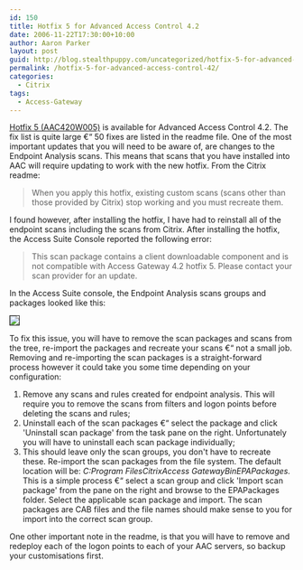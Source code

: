 ```yaml
---
id: 150
title: Hotfix 5 for Advanced Access Control 4.2
date: 2006-11-22T17:30:00+10:00
author: Aaron Parker
layout: post
guid: http://blog.stealthpuppy.com/uncategorized/hotfix-5-for-advanced-access-control-42
permalink: /hotfix-5-for-advanced-access-control-42/
categories:
  - Citrix
tags:
  - Access-Gateway
---
```

[Hotfix 5 (AAC420W005)](http://support.citrix.com/article/CTX110946) is available for Advanced Access Control 4.2. The fix list is quite large €“ 50 fixes are listed in the readme file. One of the most important updates that you will need to be aware of, are changes to the Endpoint Analysis scans. This means that scans that you have installed into AAC will require updating to work with the new hotfix. From the Citrix readme:

> When you apply this hotfix, existing custom scans (scans other than those provided by Citrix) stop working and you must recreate them.

I found however, after installing the hotfix, I have had to reinstall all of the endpoint scans including the scans from Citrix. After installing the hotfix, the Access Suite Console reported the following error:

> This scan package contains a client downloadable component and is not compatible with Access Gateway 4.2 hotfix 5. Please contact your scan provider for an update.

In the Access Suite console, the Endpoint Analysis scans groups and packages looked like this:

<img border="1" src="{{site.baseurl}}/media/2006/11/1000.14.193.EndpointAnalysis.png" /> 

To fix this issue, you will have to remove the scan packages and scans from the tree, re-import the packages and recreate your scans €“ not a small job. Removing and re-importing the scan packages is a straight-forward process however it could take you some time depending on your configuration:

  1. Remove any scans and rules created for endpoint analysis. This will require you to remove the scans from filters and logon points before deleting the scans and rules;
  2. Uninstall each of the scan packages €“ select the package and click 'Uninstall scan package' from the task pane on the right. Unfortunately you will have to uninstall each scan package individually;
  3. This should leave only the scan groups, you don't have to recreate these. Re-import the scan packages from the file system. The default location will be: _C:Program FilesCitrixAccess GatewayBinEPAPackages._ This is a simple process €“ select a scan group and click 'Import scan package' from the pane on the right and browse to the EPAPackages folder. Select the applicable scan package and import. The scan packages are CAB files and the file names should make sense to you for import into the correct scan group.

One other important note in the readme, is that you will have to remove and redeploy each of the logon points to each of your AAC servers, so backup your customisations first.